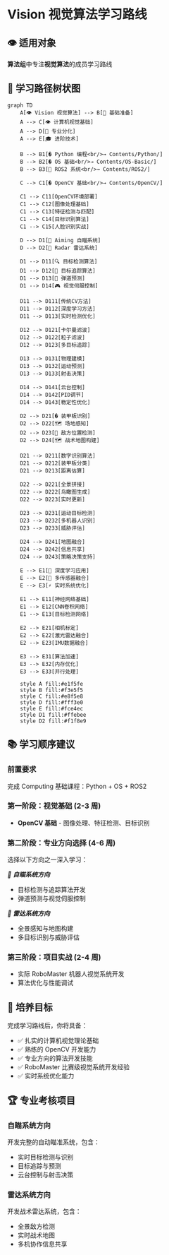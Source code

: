 # Vision 视觉算法学习路线

## 👁️ 适用对象

**算法组**中专注**视觉算法**的成员学习路线

## 🌳 学习路径树状图

```mermaid
graph TD
    A[👁️ Vision 视觉算法] --> B[🔰 基础准备]
    A --> C[👁️ 计算机视觉基础]
    A --> D[🎯 专业分化]
    A --> E[🎓 进阶技术]

    B --> B1[� Python 编程<br/>→ Contents/Python/]
    B --> B2[� OS 基础<br/>→ Contents/OS-Basic/]
    B --> B3[🤖 ROS2 系统<br/>→ Contents/ROS2/]

    C --> C1[� OpenCV 基础<br/>→ Contents/OpenCV/]

    C1 --> C11[OpenCV环境部署]
    C1 --> C12[图像处理基础]
    C1 --> C13[特征检测与匹配]
    C1 --> C14[目标识别算法]
    C1 --> C15[人脸识别实战]

    D --> D1[🎯 Aiming 自瞄系统]
    D --> D2[📡 Radar 雷达系统]

    D1 --> D11[🔍 目标检测算法]
    D1 --> D12[📍 目标追踪算法]
    D1 --> D13[🎯 弹道预测]
    D1 --> D14[🎮 视觉伺服控制]

    D11 --> D111[传统CV方法]
    D11 --> D112[深度学习方法]
    D11 --> D113[实时检测优化]

    D12 --> D121[卡尔曼滤波]
    D12 --> D122[粒子滤波]
    D12 --> D123[多目标追踪]

    D13 --> D131[物理建模]
    D13 --> D132[运动预测]
    D13 --> D133[射击决策]

    D14 --> D141[云台控制]
    D14 --> D142[PID调节]
    D14 --> D143[稳定性优化]

    D2 --> D21[� 装甲板识别]
    D2 --> D22[🗺️ 场地感知]
    D2 --> D23[👥 敌方位置检测]
    D2 --> D24[🗺️ 战术地图构建]

    D21 --> D211[数字识别算法]
    D21 --> D212[装甲板分类]
    D21 --> D213[距离估算]

    D22 --> D221[全景拼接]
    D22 --> D222[鸟瞰图生成]
    D22 --> D223[实时更新]

    D23 --> D231[运动目标检测]
    D23 --> D232[多机器人识别]
    D23 --> D233[威胁评估]

    D24 --> D241[地图融合]
    D24 --> D242[信息共享]
    D24 --> D243[策略决策支持]

    E --> E1[🧠 深度学习应用]
    E --> E2[🔗 多传感器融合]
    E --> E3[⚡ 实时系统优化]

    E1 --> E11[神经网络基础]
    E1 --> E12[CNN卷积网络]
    E1 --> E13[目标检测网络]

    E2 --> E21[相机标定]
    E2 --> E22[激光雷达融合]
    E2 --> E23[IMU数据融合]

    E3 --> E31[算法加速]
    E3 --> E32[内存优化]
    E3 --> E33[并行处理]

    style A fill:#e1f5fe
    style B fill:#f3e5f5
    style C fill:#e8f5e8
    style D fill:#fff3e0
    style E fill:#fce4ec
    style D1 fill:#ffebee
    style D2 fill:#f1f8e9
```

## 📚 学习顺序建议

### 前置要求

完成 Computing 基础课程：Python + OS + ROS2

### 第一阶段：视觉基础 (2-3 周)

- **OpenCV 基础** - 图像处理、特征检测、目标识别

### 第二阶段：专业方向选择 (4-6 周)

选择以下方向之一深入学习：

***🎯 自瞄系统方向***

- 目标检测与追踪算法开发
- 弹道预测与视觉伺服控制

***📡 雷达系统方向***

- 全景感知与地图构建
- 多目标识别与威胁评估

### 第三阶段：项目实战 (2-4 周)

- 实际 RoboMaster 机器人视觉系统开发
- 算法优化与性能调试

## 🎯 培养目标

完成学习路线后，你将具备：

- ✅ 扎实的计算机视觉理论基础
- ✅ 熟练的 OpenCV 开发能力
- ✅ 专业方向的算法开发技能
- ✅ RoboMaster 比赛级视觉系统开发经验
- ✅ 实时系统优化能力

## 🏆 专业考核项目

### 自瞄系统方向

开发完整的自动瞄准系统，包含：

- 实时目标检测与识别
- 目标追踪与预测
- 云台控制与射击决策

### 雷达系统方向

开发战术雷达系统，包含：

- 全景敌方检测
- 实时战术地图
- 多机协作信息共享

